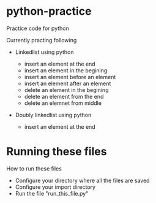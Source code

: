 # python-practice

Practice code for python

Currently practing following

- Linkedlist using python
    - insert an element at the end 
    - insert an element in the begining
    - insert an element before an element
    - insert an element after an element
    - delete an element in the begining
    - delete an element from the end
    - delete an elemnet from middle

- Doubly linkedlist using python
    - insert an element at the end

# Running these files
How to run these files

- Configure your directory where all the files are saved
- Configure your import directory
- Run the file "run_this_file.py"